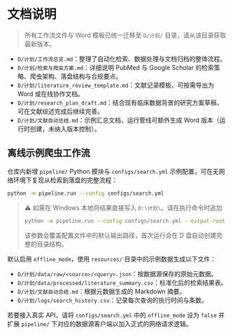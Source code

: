 # 文档说明

> 所有工作流文件与 Word 模板已统一迁移至 `D/计划/` 目录，请从该目录获取最新版本。

- `D/计划/工作流总览.md`：整理了自动化检索、数据处理与文档归档的整体流程。
- `D/计划/检索与爬虫方案.md`：详细说明 PubMed 与 Google Scholar 的检索策略、爬虫架构、落盘结构与合规要点。
- `D/计划/literature_review_template.md`：文献记录模板，可按需导出为 Word 或在线协作文档。
- `D/计划/research_plan_draft.md`：结合现有临床数据背景的研究方案草稿，可在文献综述完成后继续完善。
- `D/计划/文献自动总结.md`：示例汇总文档，运行管线可额外生成 Word 版本（运行时创建，未纳入版本控制）。

## 离线示例爬虫工作流

仓库内新增 `pipeline/` Python 模块与 `configs/search.yml` 示例配置，可在无网络环境下复现从检索到落盘的完整流程：

```bash
python -m pipeline.run --config configs/search.yml
```

> ⚠️ 如需在 Windows 本地将结果直接写入 `D:\计划\`，请在执行命令时追加
>
> ```bash
> python -m pipeline.run --config configs/search.yml --output-root "D:/计划"
> ```
>
> 该参数会覆盖配置文件中的默认输出路径，首次运行会在 D 盘自动创建完整的目录结构。

默认启用 `offline_mode`，使用 `resources/` 目录中的示例数据生成以下文件：

- `D/计划/data/raw/<source>/<query>.json`：按数据源保存的原始元数据。
- `D/计划/data/processed/literature_summary.csv`：标准化后的检索结果表。
- `D/计划/文献自动总结.md`：根据元数据生成的 Markdown 摘要。
- `D/计划/logs/search_history.csv`：记录每次查询的执行时间与条数。

若要接入真实 API，请将 `configs/search.yml` 中的 `offline_mode` 设为 `false` 并扩展 `pipeline/` 下对应的数据源客户端以加入正式的网络请求逻辑。
